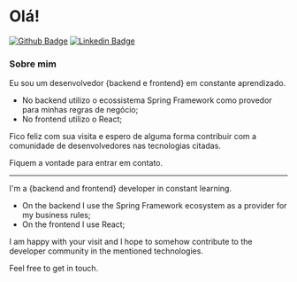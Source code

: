 # Olá!

[![Github Badge](https://img.shields.io/badge/-Github-000?style=flat-square&logo=Github&logoColor=white&link=https://github.com/solucaoerp)](https://github.com/solucaoerp)
[![Linkedin Badge](https://img.shields.io/badge/-LinkedIn-blue?style=flat-square&logo=Linkedin&logoColor=white&link=https://www.linkedin.com/in/charles-bm/)](https://www.linkedin.com/in/charles-bm/)

### Sobre mim

Eu sou um desenvolvedor {backend e frontend} em constante aprendizado.

- No backend utilizo o ecossistema Spring Framework como provedor para minhas regras de negócio;
- No frontend utilizo o React;

Fico feliz com sua visita e espero de alguma forma contribuir com a comunidade de desenvolvedores nas tecnologias citadas.

Fiquem a vontade para entrar em contato.

-------------------------------------------------------------------------------------------------------------------------------------------------------------------------

I'm a {backend and frontend} developer in constant learning.

- On the backend I use the Spring Framework ecosystem as a provider for my business rules;
- On the frontend I use React;

I am happy with your visit and I hope to somehow contribute to the developer community in the mentioned technologies.

Feel free to get in touch.
